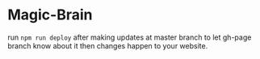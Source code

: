 # Magic-Brain

run ```npm run deploy``` after making updates at master branch to let gh-page branch know about it then changes happen to your website.
